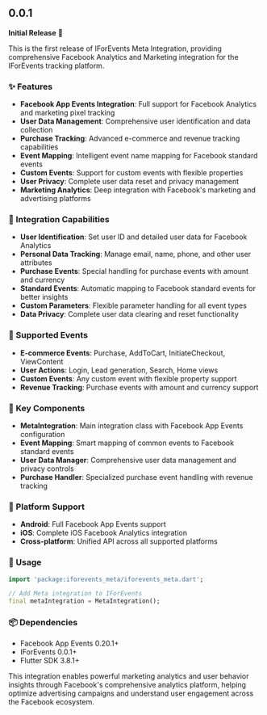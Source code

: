 ## 0.0.1

**Initial Release** 📘

This is the first release of IForEvents Meta Integration, providing comprehensive Facebook Analytics and Marketing integration for the IForEvents tracking platform.

### ✨ Features

* **Facebook App Events Integration**: Full support for Facebook Analytics and marketing pixel tracking
* **User Data Management**: Comprehensive user identification and data collection
* **Purchase Tracking**: Advanced e-commerce and revenue tracking capabilities
* **Event Mapping**: Intelligent event name mapping for Facebook standard events
* **Custom Events**: Support for custom events with flexible properties
* **User Privacy**: Complete user data reset and privacy management
* **Marketing Analytics**: Deep integration with Facebook's marketing and advertising platforms

### 🔌 Integration Capabilities

* **User Identification**: Set user ID and detailed user data for Facebook Analytics
* **Personal Data Tracking**: Manage email, name, phone, and other user attributes
* **Purchase Events**: Special handling for purchase events with amount and currency
* **Standard Events**: Automatic mapping to Facebook standard events for better insights
* **Custom Parameters**: Flexible parameter handling for all event types
* **Data Privacy**: Complete user data clearing and reset functionality

### 🎯 Supported Events

* **E-commerce Events**: Purchase, AddToCart, InitiateCheckout, ViewContent
* **User Actions**: Login, Lead generation, Search, Home views
* **Custom Events**: Any custom event with flexible property support
* **Revenue Tracking**: Purchase events with amount and currency support

### 🚀 Key Components

* **MetaIntegration**: Main integration class with Facebook App Events configuration
* **Event Mapping**: Smart mapping of common events to Facebook standard events
* **User Data Manager**: Comprehensive user data management and privacy controls
* **Purchase Handler**: Specialized purchase event handling with revenue tracking

### 📱 Platform Support

* **Android**: Full Facebook App Events support
* **iOS**: Complete iOS Facebook Analytics integration
* **Cross-platform**: Unified API across all supported platforms

### 🔧 Usage

```dart
import 'package:iforevents_meta/iforevents_meta.dart';

// Add Meta integration to IForEvents
final metaIntegration = MetaIntegration();
```

### 📦 Dependencies

* Facebook App Events 0.20.1+
* IForEvents 0.0.1+
* Flutter SDK 3.8.1+

This integration enables powerful marketing analytics and user behavior insights through Facebook's comprehensive analytics platform, helping optimize advertising campaigns and understand user engagement across the Facebook ecosystem.
